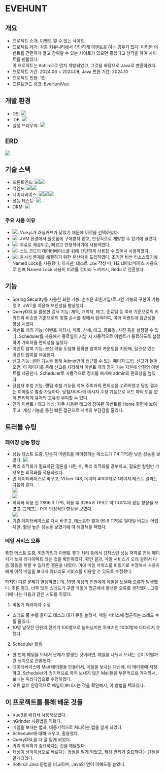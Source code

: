 # EVEHUNT
## 개요
- 프로젝트 소개: 이벤트 열 수 있는 사이트
- 프로젝트 계기: 각종 커뮤니티에서 간단하게 이벤트를 여는 경우가 있다. 이러한 이벤트를 간편하게 열고 참여할 수 있는 사이트가 있으면 좋겠다고 생각을 하여 사이트를 만들었다.<br>
이 프로젝트는 Kotlin으로 먼저 개발되었고, 그것을 바탕으로 Java로 변환하였다.
- 프로젝트 기간: 2024.06 ~ 2024.08, Java 변환 기간: 2024.10
- 프로젝트 인원: 1인
- 프론트엔드 링크: [EveHuntVue](https://github.com/tlsgkdns/EveHuntVue)
## 개발 환경
* OS: <img src="https://img.shields.io/badge/window 10-0078D6?style=for-the-badge&logo=window10&logoColor=white">
* IDE: <img src="https://img.shields.io/badge/intellij 2023.3.1-000000?style=for-the-badge&logo=intellijidea&logoColor=white">
* 실행 브라우저: <img src="https://img.shields.io/badge/chrome-4285f4?style=for-the-badge&logo=googlechrome&logoColor=white">
## ERD
<img src="https://github.com/user-attachments/assets/70e86498-4747-4a86-8c65-d8a25bd8a1a3">

## 기술 스택
- 프론트엔드: <img src="https://img.shields.io/badge/vue.js-4FC08D?style=for-the-badge&logo=vue.js&logoColor=black"><img src="https://img.shields.io/badge/Css-1572B6?style=for-the-badge&logo=css&logoColor=white">
- 백엔드: <img src="https://img.shields.io/badge/SpringBoot-6DB33F?style=for-the-badge&logo=Spring Boot&logoColor=black"><img src="https://img.shields.io/badge/Java-007396?style=for-the-badge&logo=java&logoColor=white">
- 데이터베이스: <img src="https://img.shields.io/badge/MySQL-4479A1?style=for-the-badge&logo=mysql&logoColor=white"><img src="https://img.shields.io/badge/Redis-FF4438?style=for-the-badge&logo=redis&logoColor=white"><img src="https://img.shields.io/badge/H2-2439A1?style=for-the-badge&logoColor=white">
- 성능 테스트: <img src="https://img.shields.io/badge/nGrinder-ECD53F?style=for-the-badge&logo=ngrinder&logoColor=white">
- ORM: <img src="https://img.shields.io/badge/JPA-F37C20?style=for-the-badge&logoColor=white">
### 주요 사용 이유
- <img src="https://img.shields.io/badge/vue.js-4FC08D?style=for-the-badge&logo=vue.js&logoColor=black">: Vue.js가 러닝커브가 낮았기 때문에 이것을 선택하였다.
- <img src="https://img.shields.io/badge/Java-007396?style=for-the-badge&logo=java&logoColor=white">: JVM 환경에서 플랫폼에 구애받지 않고, 안정적으로 개발할 수 있기에 골랐다.
- <img src="https://img.shields.io/badge/MySQL-4479A1?style=for-the-badge&logo=mysql&logoColor=white">: 무료로 제공되고, 빠르고 안정적이기에 사용하였다.
- <img src="https://img.shields.io/badge/H2-2439A1?style=for-the-badge&logoColor=white">: 스트 코드의 데이터베이스를 위해 간단하게 사용할 수 있어서 사용하였다.
- <img src="https://img.shields.io/badge/Redis-FF4438?style=for-the-badge&logo=redis&logoColor=white">: 동시성 문제를 해결하기 위한 분산락을 도입하였다. 초기엔 비싼 리소스였기에 Named Lock을 사용했다. 하지만, 테스트 코드 작성 때, H2 데이터베이스 사용으로 인해 Named Lock 사용이 어려울 것이라 느껴져서, Redis로 전환했다.
## 기능
- Spring Security를 사용한 회원 기능: 손쉬운 회원가입/로그인 기능의 구현이 가능했고, JWT를 이용해 보안성을 향상했다.
- QueryDSL을 활용한 검색 기능: 제목, 개최자, 태그, 종료일 등 여러 기준으로의 키워드와 비슷한 기준으로의 정렬 순서를 정해서 검색하여, 여러 이벤트에 접근성을 향상 시켰다.
- 이벤트 개최 기능: 이벤트 개최시, 제목, 상세, 태그, 종료일, 사진 등을 설정할 수 있다. Scheduler를 사용해서 종료일이 지날 시 자동적으로 이벤트가 종료하도록 설정하여 개최자를 편의성을 높였다.
- 이벤트 참여 기능: 분산 락을 도입해 정확한 참여자 카운팅을 지원해, 일관성 있는 이벤트 참여를 제공한다.
- 신고 기능: 권한 기능을 통해 Admin만이 접근할 수 있는 페이지 도입. 신고가 들어오면, 이 페이지를 통해 신고를 처리해서 이벤트 개최 정지 기능 지원해 양질의 이벤트를 제공한다. Scheduler로 자동적으로 정지를 해제해 admin의 편의성을 높였다.
- 당첨자 추첨 기능:  랜덤 추첨 기능을 지해 주최자의 편의성을 고려하였고 당첨 결과는 이메일로 발송 가능하다. 당첨자마다의 메시지 수정 기능으로 서드 파티 도움 없이 편리하게 유저의 고유성 부여할 수 있다.
- 인기 이벤트 / 태그 캐싱: 자주 사용된 태그와 참여된 이벤트를 Home 화면에 보여주고, 캐싱 기능을 통한 빠른 접근으로 서버의 부담감을 줄였다.
## 트러블 슈팅
### 페이징 성능 향상
- 성능 테스트 도중, 단순히 이벤트를 페이징하는 메소드가 7.4 TPS란 낮은 성능을 보였다.
  <img src="https://github.com/user-attachments/assets/f94505d6-4c13-44aa-a1cd-9d293e914f38">
- 쿼리 최적화가 필요하단 결론을 내린 후, 쿼리 최적화를 공부하고, 필요한 칼럼만 가져오는 최적화를 적용하였다.
- 빈 데이터베이스로 바꾸고, VUser 148, 데이터 4000개로 1페이지 테스트 결과는 다음과 같다.
  <br><img src="https://github.com/user-attachments/assets/0248cad2-813d-4c96-86db-9e60507d7692">
  <br><img src="https://github.com/user-attachments/assets/7a2bb7f5-0ec5-44bf-a106-b7f4c413cc96">
- 최적화 적용 전 2806.3 TPS, 적용 후 3285.8 TPS로 약 13.8%의 성능 향상을 보였고, 그래프는 더욱 안정적인 향상을 보였다.
  <br><img src="https://github.com/user-attachments/assets/d89756a5-46a2-417b-b8c5-abc96cab4616">
- 기존 데이터베이스로 다시 바꾸고, 테스트한 결과 99.6 TPS로 일대일 비교는 어렵지만, 훨씬 높은 성능을 보였기에 이 해결책을 택했다.

### 메일 서비스 오류
통합 테스트 도중, 회원가입과 이벤트 결과 처리 등에서 갑작스런 성능 저하로 인해 페이지가 늦게 리다이렉트 되는 것을 확인하였다.
확인 결과, 메일 서비스가 오래 걸려서 다음 행동을 취할 수 없다란 결론을 내렸다.
이에 메일 서비스를 비동기로 수정해서 사용자에게 아직 메일을 보내지 않더라도 서비스를 이용할 수 있도록 수정했다.

하지만 다른 문제가 발생하였는데, 10명 이상의 인원에게 메일을 보낼때 오류가 발생했다.
추론 결과, 너무 많은 스레드가 구글 메일에 접근해서 발생한 오류로 생각했다. 그렇기에 나는 다음과 같은 시도를 하였다.
1. 비동기 파라미터 수정
- 스레드 풀 수를 줄이고 태스크 대기 큐을 늘려서, 메일 서비스에 접근하는 스레드 수를 줄였다.
- 10명 남짓한 인원의 한계가 100명으로 늘어났지만 목표치인 1000명에 다다르지 못했다.
2. Scheduler 활용
- 한 번에 메일을 보내서 문제가 발생한 것이라면, 메일을 나눠서 보내는 것이 어떨까란 생각으로 전환햇다.
- 데이터베이스에 Mail 테이블을 만들어서, 메일을 보내는 대신에, 이 테이블에 저장하고, Scheduler가 정기적으로 아직 보내지 않은 Mail들을 부분적으로 가져와서, 보내는 파라다임으로 수정하였다.
- 오류 없이 안정적으로 메일이 보내지는 것을 확인해서, 이 방법을 택하였다.

## 이 프로젝트를 통해 배운 것들
- Vue3를 배워서 사용해보았다.
- nGrinder 사용법을 익혔다.
- 메일을 보내는 법과, 비동기적으로 처리하는 법을 알게 되었다.
- Scheduler에 대해 배우고, 활용했다.
- QueryDSL을 더 잘 알게 되었다.
- 쿼리 최적화가 중요하다는 것을 깨달았다.
- 캐싱이 생각이상으로 빠르다는 장점을 알게 되었고, 캐싱 관리가 중요하다는 단점을 알게되었다.
- Kotlin과 Java 문법을 비교하며, Java의 언어 이해도를 높였다.
